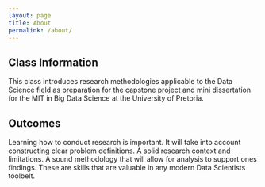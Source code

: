 ```yaml
---
layout: page
title: About
permalink: /about/
---
```


## Class Information

This class introduces research methodologies applicable to the Data Science field as preparation for the capstone project and mini dissertation for the MIT in Big Data Science at the University of Pretoria.

## Outcomes

Learning how to conduct research is important. It will take into account constructing clear problem definitions. A solid research context and limitations. A sound methodology that will allow for analysis to support ones findings. These are skills that are valuable in any modern Data Scientists toolbelt.

